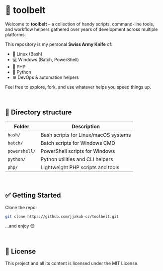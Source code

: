 # 🧰 toolbelt

Welcome to **toolbelt** – a collection of handy scripts, command-line tools, and workflow helpers gathered over years of development across multiple platforms.

This repository is my personal **Swiss Army Knife** of:
- 🐧 Linux (Bash)
- 💻 Windows (Batch, PowerShell)
- 🐘 PHP
- 🐍 Python
- ⚙️ DevOps & automation helpers

Feel free to explore, fork, and use whatever helps you speed things up.

&nbsp;

## 📁 Directory structure

| Folder        | Description                            |
|---------------|----------------------------------------|
| `bash/`       | Bash scripts for Linux/macOS systems   |
| `batch/`      | Batch scripts for Windows CMD          |
| `powershell/` | PowerShell scripts for Windows         |
| `python/`     | Python utilities and CLI helpers       |
| `php/`        | Lightweight PHP scripts and tools      |

&nbsp;


## ✅ Getting Started

Clone the repo:

```bash
git clone https://github.com/jjakub-cz/toolbelt.git
```
...and enjoy 😊

&nbsp;

## 📄 License

This project and all its content is licensed under the MIT License.

